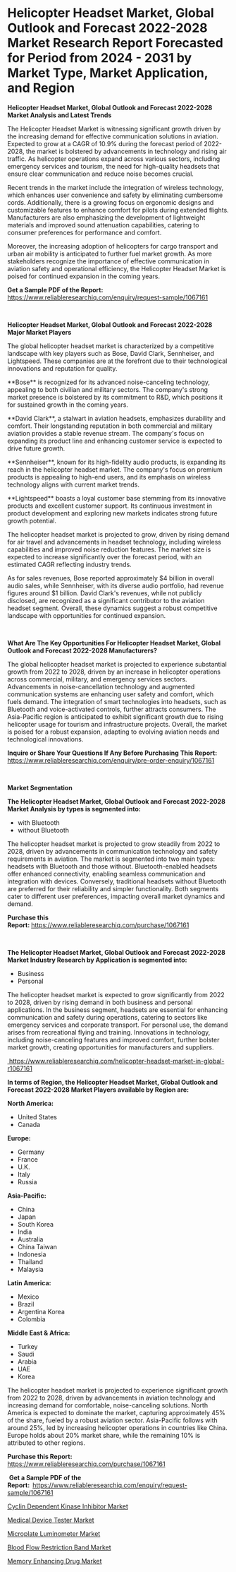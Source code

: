 <p><h1>Helicopter Headset Market, Global Outlook and Forecast 2022-2028 Market Research Report Forecasted for Period from 2024 -  2031 by Market Type, Market Application, and Region</h1></p><p><strong>Helicopter Headset Market, Global Outlook and Forecast 2022-2028 Market Analysis and Latest Trends</strong></p>
<p><p>The Helicopter Headset Market is witnessing significant growth driven by the increasing demand for effective communication solutions in aviation. Expected to grow at a CAGR of 10.9% during the forecast period of 2022-2028, the market is bolstered by advancements in technology and rising air traffic. As helicopter operations expand across various sectors, including emergency services and tourism, the need for high-quality headsets that ensure clear communication and reduce noise becomes crucial.</p><p>Recent trends in the market include the integration of wireless technology, which enhances user convenience and safety by eliminating cumbersome cords. Additionally, there is a growing focus on ergonomic designs and customizable features to enhance comfort for pilots during extended flights. Manufacturers are also emphasizing the development of lightweight materials and improved sound attenuation capabilities, catering to consumer preferences for performance and comfort.</p><p>Moreover, the increasing adoption of helicopters for cargo transport and urban air mobility is anticipated to further fuel market growth. As more stakeholders recognize the importance of effective communication in aviation safety and operational efficiency, the Helicopter Headset Market is poised for continued expansion in the coming years.</p></p>
<p><strong>Get a Sample PDF of the Report:&nbsp;</strong> <a href="https://www.reliableresearchiq.com/enquiry/request-sample/1067161">https://www.reliableresearchiq.com/enquiry/request-sample/1067161</a></p>
<p>&nbsp;</p>
<p><strong>Helicopter Headset Market, Global Outlook and Forecast 2022-2028 Major Market Players</strong></p>
<p><p>The global helicopter headset market is characterized by a competitive landscape with key players such as Bose, David Clark, Sennheiser, and Lightspeed. These companies are at the forefront due to their technological innovations and reputation for quality.</p><p>**Bose** is recognized for its advanced noise-canceling technology, appealing to both civilian and military sectors. The company's strong market presence is bolstered by its commitment to R&D, which positions it for sustained growth in the coming years.</p><p>**David Clark**, a stalwart in aviation headsets, emphasizes durability and comfort. Their longstanding reputation in both commercial and military aviation provides a stable revenue stream. The company's focus on expanding its product line and enhancing customer service is expected to drive future growth.</p><p>**Sennheiser**, known for its high-fidelity audio products, is expanding its reach in the helicopter headset market. The company's focus on premium products is appealing to high-end users, and its emphasis on wireless technology aligns with current market trends.</p><p>**Lightspeed** boasts a loyal customer base stemming from its innovative products and excellent customer support. Its continuous investment in product development and exploring new markets indicates strong future growth potential.</p><p>The helicopter headset market is projected to grow, driven by rising demand for air travel and advancements in headset technology, including wireless capabilities and improved noise reduction features. The market size is expected to increase significantly over the forecast period, with an estimated CAGR reflecting industry trends.</p><p>As for sales revenues, Bose reported approximately $4 billion in overall audio sales, while Sennheiser, with its diverse audio portfolio, had revenue figures around $1 billion. David Clark's revenues, while not publicly disclosed, are recognized as a significant contributor to the aviation headset segment. Overall, these dynamics suggest a robust competitive landscape with opportunities for continued expansion.</p></p>
<p>&nbsp;</p>
<p><strong>What Are The Key Opportunities For Helicopter Headset Market, Global Outlook and Forecast 2022-2028 Manufacturers?</strong></p>
<p><p>The global helicopter headset market is projected to experience substantial growth from 2022 to 2028, driven by an increase in helicopter operations across commercial, military, and emergency services sectors. Advancements in noise-cancellation technology and augmented communication systems are enhancing user safety and comfort, which fuels demand. The integration of smart technologies into headsets, such as Bluetooth and voice-activated controls, further attracts consumers. The Asia-Pacific region is anticipated to exhibit significant growth due to rising helicopter usage for tourism and infrastructure projects. Overall, the market is poised for a robust expansion, adapting to evolving aviation needs and technological innovations.</p></p>
<p><strong>Inquire or Share Your Questions If Any Before Purchasing This Report:</strong> <a href="https://www.reliableresearchiq.com/enquiry/pre-order-enquiry/1067161">https://www.reliableresearchiq.com/enquiry/pre-order-enquiry/1067161</a></p>
<p>&nbsp;</p>
<p><strong>Market Segmentation</strong></p>
<p><strong>The Helicopter Headset Market, Global Outlook and Forecast 2022-2028 Market Analysis by types is segmented into:</strong></p>
<p><ul><li>with Bluetooth</li><li>without Bluetooth</li></ul></p>
<p><p>The helicopter headset market is projected to grow steadily from 2022 to 2028, driven by advancements in communication technology and safety requirements in aviation. The market is segmented into two main types: headsets with Bluetooth and those without. Bluetooth-enabled headsets offer enhanced connectivity, enabling seamless communication and integration with devices. Conversely, traditional headsets without Bluetooth are preferred for their reliability and simpler functionality. Both segments cater to different user preferences, impacting overall market dynamics and demand.</p></p>
<p><strong>Purchase this Report:&nbsp;</strong><a href="https://www.reliableresearchiq.com/purchase/1067161">https://www.reliableresearchiq.com/purchase/1067161</a></p>
<p>&nbsp;</p>
<p><strong>The Helicopter Headset Market, Global Outlook and Forecast 2022-2028 Market Industry Research by Application is segmented into:</strong></p>
<p><ul><li>Business</li><li>Personal</li></ul></p>
<p><p>The helicopter headset market is expected to grow significantly from 2022 to 2028, driven by rising demand in both business and personal applications. In the business segment, headsets are essential for enhancing communication and safety during operations, catering to sectors like emergency services and corporate transport. For personal use, the demand arises from recreational flying and training. Innovations in technology, including noise-canceling features and improved comfort, further bolster market growth, creating opportunities for manufacturers and suppliers.</p></p>
<p><a href="https://www.reliableresearchiq.com/helicopter-headset-market-in-global-r1067161">&nbsp;https://www.reliableresearchiq.com/helicopter-headset-market-in-global-r1067161</a></p>
<p><strong>In terms of Region, the Helicopter Headset Market, Global Outlook and Forecast 2022-2028 Market Players available by Region are:</strong></p>
<p>
    <p> <strong> North America: </strong>
        <ul>
            <li>United States</li>
            <li>Canada</li>
        </ul>
        </p> 
    <p> <strong> Europe: </strong>
        <ul>
            <li>Germany</li>
            <li>France</li>
            <li>U.K.</li>
            <li>Italy</li>
            <li>Russia</li>
        </ul>
        </p> 
    <p> <strong> Asia-Pacific: </strong>
        <ul>
            <li>China</li>
            <li>Japan</li>
            <li>South Korea</li>
            <li>India</li>
            <li>Australia</li>
            <li>China Taiwan</li>
            <li>Indonesia</li>
            <li>Thailand</li>
            <li>Malaysia</li>
        </ul>
        </p> 
    <p> <strong> Latin America: </strong>
        <ul>
            <li>Mexico</li>
            <li>Brazil</li>
            <li>Argentina Korea</li>
            <li>Colombia</li>
        </ul>
        </p> 
    <p> <strong> Middle East & Africa: </strong>
        <ul>
            <li>Turkey</li>
            <li>Saudi</li>
            <li>Arabia</li>
            <li>UAE</li>
            <li>Korea</li>
        </ul>
    </p>
    </p>
<p><p>The helicopter headset market is projected to experience significant growth from 2022 to 2028, driven by advancements in aviation technology and increasing demand for comfortable, noise-canceling solutions. North America is expected to dominate the market, capturing approximately 45% of the share, fueled by a robust aviation sector. Asia-Pacific follows with around 25%, led by increasing helicopter operations in countries like China. Europe holds about 20% market share, while the remaining 10% is attributed to other regions.</p></p>
<p><strong>Purchase this Report: </strong><a href="https://www.reliableresearchiq.com/purchase/1067161">https://www.reliableresearchiq.com/purchase/1067161</a></p>
<p>&nbsp;<strong>Get a Sample PDF of the Report:&nbsp;&nbsp;</strong><a href="https://www.reliableresearchiq.com/enquiry/request-sample/1067161">https://www.reliableresearchiq.com/enquiry/request-sample/1067161</a></p>
<p><strong></strong></p>
<p><p><a href="https://www.linkedin.com/pulse/in-depth-analysis-global-cyclin-dependent-kinase-inhibitor-s3wwf?trackingId=lIr1XtJfTq6qyermjdCH1A%3D%3D">Cyclin Dependent Kinase Inhibitor Market</a></p><p><a href="https://www.linkedin.com/pulse/global-medical-device-tester-industry-analysis-share-growth-ypxre?trackingId=svbFZeSHSQiCbp6i8eB4Xw%3D%3D">Medical Device Tester Market</a></p><p><a href="https://www.linkedin.com/pulse/microplate-luminometer-market-global-regional-analysis-focus-b44ge?trackingId=jZjc8JcHTmq2wjsMy1K7AQ%3D%3D">Microplate Luminometer Market</a></p><p><a href="https://www.linkedin.com/pulse/blood-flow-restriction-band-market-outlook-complete-industry-q2tmf?trackingId=zNYPkFLkR5%2BDs8CoA0Tqpw%3D%3D">Blood Flow Restriction Band Market</a></p><p><a href="https://www.linkedin.com/pulse/memory-enhancing-drug-market-global-trends-forecast-2024--p0eof?trackingId=Y64NhWDxTbyGACZFM3RxpQ%3D%3D">Memory Enhancing Drug Market</a></p></p>